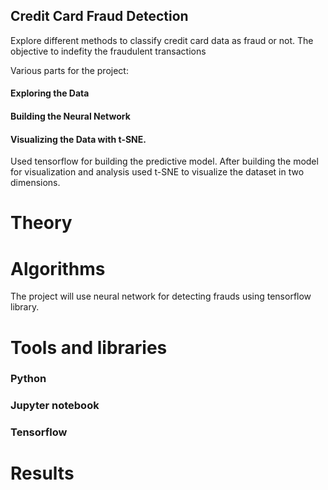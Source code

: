 ## Credit Card Fraud Detection
Explore different methods to classify credit card data as fraud or not. The objective to indefity the fraudulent transactions
 
Various parts for the project:
#### Exploring the Data
#### Building the Neural Network
#### Visualizing the Data with t-SNE.
Used tensorflow for building the predictive model. After building the model for visualization and analysis used t-SNE to visualize the dataset in two dimensions.

# Theory

# Algorithms
 The project will use neural network for detecting frauds using tensorflow library. 
 
 
 # Tools and libraries
 ### Python
 ### Jupyter notebook
 ### Tensorflow

 #### 
 
# Results
